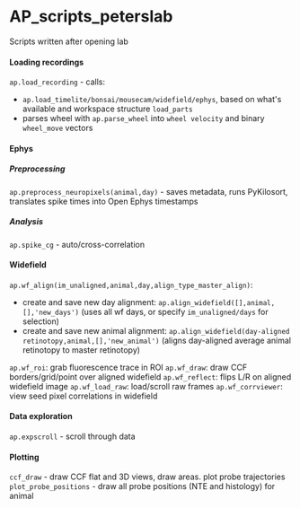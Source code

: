 # AP_scripts_peterslab
Scripts written after opening lab

#### Loading recordings
`ap.load_recording` - calls: 
- `ap.load_timelite/bonsai/mousecam/widefield/ephys`, based on what's available and workspace structure `load_parts`
- parses wheel with `ap.parse_wheel` into `wheel velocity` and binary `wheel_move` vectors

#### Ephys
##### Preprocessing
`ap.preprocess_neuropixels(animal,day)` - saves metadata, runs PyKilosort, translates spike times into Open Ephys timestamps
##### Analysis
`ap.spike_cg` - auto/cross-correlation

#### Widefield 
`ap.wf_align(im_unaligned,animal,day,align_type_master_align)`:
- create and save new day alignment: `ap.align_widefield([],animal,[],'new_days')` (uses all wf days, or specify `im_unaligned/days` for selection)
- create and save new animal alignment: `ap.align_widefield(day-aligned retinotopy,animal,[],'new_animal')` (aligns day-aligned average animal retinotopy to master retinotopy)

`ap.wf_roi`: grab fluorescence trace in ROI
`ap.wf_draw`: draw CCF borders/grid/point over aligned widefield
`ap.wf_reflect`: flips L/R on aligned widefield image
`ap.wf_load_raw`: load/scroll raw frames
`ap.wf_corrviewer`: view seed pixel correlations in widefield


#### Data exploration
`ap.expscroll` - scroll through data

#### Plotting
`ccf_draw` - draw CCF flat and 3D views, draw areas. plot probe trajectories
`plot_probe_positions` - draw all probe positions (NTE and histology) for animal
